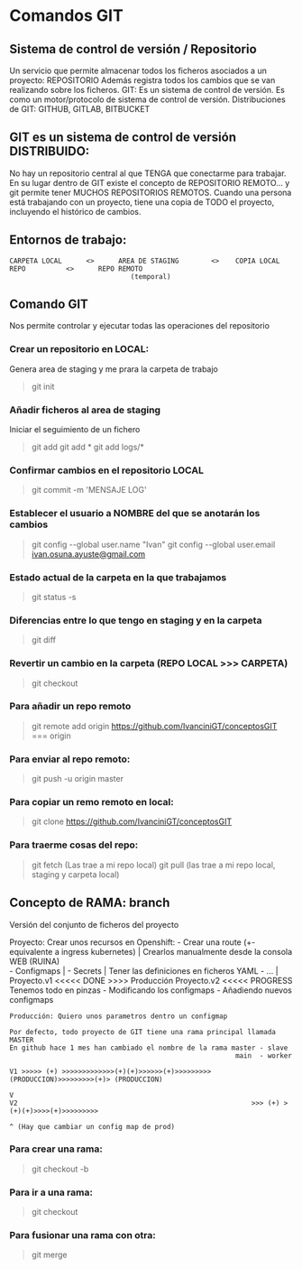 # Comandos GIT

## Sistema de control de versión / Repositorio
Un servicio que permite almacenar todos los ficheros asociados a un proyecto: REPOSITORIO
Además registra todos los cambios que se van realizando sobre los ficheros.
GIT: Es un sistema de control de versión. Es como un motor/protocolo de sistema de control de versión.
Distribuciones de GIT: GITHUB, GITLAB, BITBUCKET

## GIT es un sistema de control de versión DISTRIBUIDO:
No hay un repositorio central al que TENGA que conectarme para trabajar.
En su lugar dentro de GIT existe el concepto de REPOSITORIO REMOTO... y git permite tener MUCHOS REPOSITORIOS REMOTOS.
Cuando una persona está trabajando con un proyecto, tiene una copia de TODO el proyecto, incluyendo el histórico de cambios.

## Entornos de trabajo:

    CARPETA LOCAL      <>      AREA DE STAGING        <>    COPIA LOCAL REPO          <>      REPO REMOTO
                                  (temporal)
## Comando GIT
Nos permite controlar y ejecutar todas las operaciones del repositorio

### Crear un repositorio en LOCAL:
Genera area de staging y me prara la carpeta de trabajo
> git init 

### Añadir ficheros al area de staging
Iniciar el seguimiento de un fichero
> git add <nombre del fichero>
> git add *
> git add logs/*

### Confirmar cambios en el repositorio LOCAL
> git commit -m 'MENSAJE LOG'

### Establecer el usuario a NOMBRE del que se anotarán los cambios
> git config --global user.name "Ivan"
> git config --global user.email ivan.osuna.ayuste@gmail.com

### Estado actual de la carpeta en la que trabajamos
> git status -s

### Diferencias entre lo que tengo en staging y en la carpeta
> git diff

### Revertir un cambio en la carpeta (REPO LOCAL >>> CARPETA)
> git checkout

### Para añadir un repo remoto
> git remote add origin https://github.com/IvanciniGT/conceptosGIT
                 <nombre identificando al repo remoto> === origin

### Para enviar al repo remoto:
> git push -u origin master

### Para copiar un remo remoto en local:
> git clone https://github.com/IvanciniGT/conceptosGIT <NOMBRE DE LA CARPETA LOCAL>

### Para traerme cosas del repo:
> git fetch (Las trae a mi repo local)
> git pull (las trae a mi repo local, staging y carpeta local)

## Concepto de RAMA: branch
Versión del conjunto de ficheros del proyecto

Proyecto: Crear unos recursos en Openshift:
    - Crear una route (+- equivalente a ingress kubernetes)     |   Crearlos manualmente desde la consola WEB (RUINA)    
    - Configmaps                                                |
    - Secrets                                                   |   Tener las definiciones en ficheros YAML
    - ...                                                       |
    Proyecto.v1 <<<<< DONE
        >>>> Producción
    Proyecto.v2 <<<<< PROGRESS
        Tenemos todo en pinzas
            - Modificando los configmaps
            - Añadiendo nuevos configmaps
    
    Producción: Quiero unos parametros dentro un configmap
    
    Por defecto, todo proyecto de GIT tiene una rama principal llamada MASTER
    En github hace 1 mes han cambiado el nombre de la rama master - slave
                                                            main  - worker

    V1 >>>>> (+) >>>>>>>>>>>>>(+)(+)>>>>>>(+)>>>>>>>>> (PRODUCCION)>>>>>>>>>(+)> (PRODUCCION)
                                                                             V
    V2                                                          >>> (+) >(+)(+)>>>>(+)>>>>>>>>>
                                                                            ^ (Hay que cambiar un config map de prod)

### Para crear una rama: 
> git checkout -b <nombre rama>

### Para ir a una rama: 
> git checkout <nombre rama>

### Para fusionar una rama con otra:
> git merge <nombre rama>
                                                    